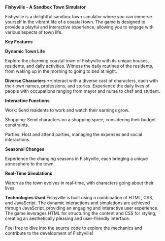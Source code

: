 **Fishyville - A Sandbox Town Simulator**

Fishyville is a delightful sandbox town simulator where you can immerse yourself in the vibrant life of a coastal town. The game is designed to provide a playful and interactive experience, allowing you to engage with various aspects of town life.


**Key Features**

**Dynamic Town Life**

Explore the charming coastal town of Fishyville with its unique houses, residents, and daily activities.
Witness the daily routines of the residents, from waking up in the morning to going to bed at night.

**Diverse Characters**
**Interact with a diverse cast of characters, each with their own names, professions, and stories.
Experience the daily lives of people with occupations ranging from mayor and nurse to chef and student.

**Interactive Functions**

Work: Send residents to work and watch their earnings grow.

Shopping: Send characters on a shopping spree, considering their budget constraints.

Parties: Host and attend parties, managing the expenses and social interactions.

**Seasonal Changes**

Experience the changing seasons in Fishyville, each bringing a unique atmosphere to the town.

**Real-Time Simulations**

Watch as the town evolves in real-time, with characters going about their lives.

**Technologies Used**
Fishyville is built using a combination of HTML, CSS, and JavaScript. The dynamic interactions and simulations are achieved through JavaScript, providing an engaging and interactive user experience. The game leverages HTML for structuring the content and CSS for styling, creating an aesthetically pleasing and user-friendly interface.

Feel free to dive into the source code to explore the mechanics and contribute to the development of Fishyville!

